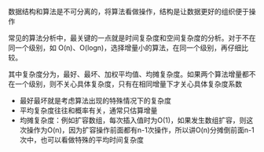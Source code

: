 数据结构和算法是不可分离的，将算法看做操作，结构是让数据更好的组织便于操作

常见的算法分析中，最关键的一点就是时间复杂度和空间复杂度的分析。对于不在同一个级别，如 O(n)、O(logn)，选择增量小的算法，在同一个级别，再仔细比较。

其中复杂度分为，最好、最坏、加权平均值、均摊复杂度。如果两个算法增量都不在一个级别，则不关心具体复杂度，只有在相同增量下才关心具体复杂度系数

- 最好最坏就是考虑算法出现的特殊情况下的复杂度
- 平均复杂度往往和概率有关，通常只估算增量
- 均摊复杂度：例如扩容数组，每次插入值时为O(1)，如果发生数组扩容，则这次操作为O(n)，因为扩容操作前面都有n-1次操作，所以讲O(n)分摊倒前面n-1次中，也可以看做特殊的平均时间复杂度
